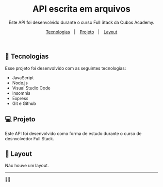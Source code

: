 <h1 align="center"> API escrita em arquivos </h1>

<p align="center">
Este API foi desenvolvido durante o curso Full Stack da Cubos Academy.
</p>

<p align="center">
  <a href="#-tecnologias">Tecnologias</a>&nbsp;&nbsp;&nbsp;|&nbsp;&nbsp;&nbsp;
  <a href="#-projeto">Projeto</a>&nbsp;&nbsp;&nbsp;|&nbsp;&nbsp;&nbsp;
  <a href="#-layout">Layout</a>
</p>

<br>

## 🚀 Tecnologias

Esse projeto foi desenvolvido com as seguintes tecnologias:
- JavaScript
- Node.js
- Visual Studio Code
- Insomnia
- Express
- Git e Github

## 💻 Projeto

 Este API foi desenvolvido como forma de estudo durante o curso de desnvolvedor Full Stack.

## 🔖 Layout

Não houve um layout.


---
💜🎯 

